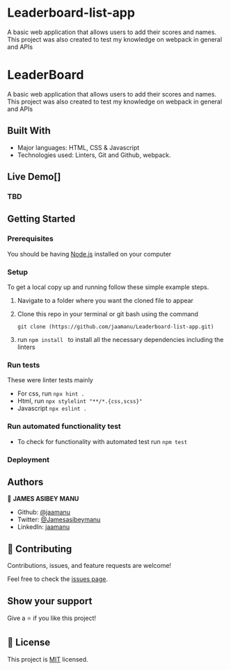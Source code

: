 # Leaderboard-list-app
A basic web application that allows users to add their scores and names. This project was also created to test my knowledge on webpack in general and APIs

# LeaderBoard

A basic web application that allows users to add their scores and names.
This project was also created to test my knowledge on webpack in general and APIs

## Built With

- Major languages: HTML, CSS & Javascript
- Technologies used: Linters, Git and Github, webpack.

## Live Demo[]

### TBD

## Getting Started

### Prerequisites

You should be having [Node.js](https://nodejs.org/en/) installed on your computer

### Setup

To get a local copy up and running follow these simple example steps.

1. Navigate to a folder where you want the cloned file to appear

2. Clone this repo in your terminal or git bash using the command

   ```
   git clone (https://github.com/jaamanu/Leaderboard-list-app.git)
   ```

3. run `npm install ` to install all the necessary dependencies including the linters


### Run tests

These were linter tests mainly

- For css, run `npx hint .`
- Html, run `npx stylelint "**/*.{css,scss}"`
- Javascript `npx eslint .`


### Run automated functionality test
- To check for functionality with automated test run `npm test`

### Deployment

## Authors

👤 **JAMES ASIBEY MANU**

- Github: [@jaamanu](https://github.com/jaamanu)
- Twitter: [@Jamesasibeymanu](https://twitter.com/jamesasibeymanu)
- LinkedIn: [jaamanu](https://www.linkedin.com/in/jaamanu/)


## 🤝 Contributing

Contributions, issues, and feature requests are welcome!

Feel free to check the [issues page](../../issues/).

## Show your support

Give a ⭐️ if you like this project!


## 📝 License

This project is [MIT](./MIT.md) licensed.
